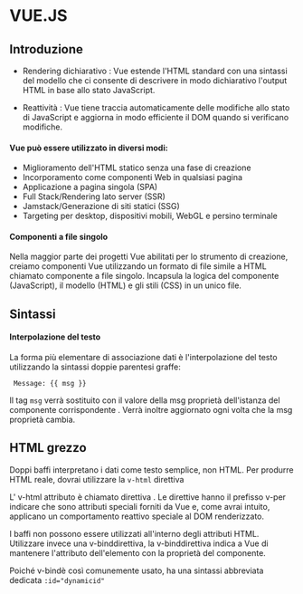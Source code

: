# VUE.JS

## Introduzione
- Rendering dichiarativo : Vue estende l'HTML standard con una sintassi del modello che ci consente di descrivere in modo dichiarativo l'output HTML in base allo stato JavaScript.

- Reattività : Vue tiene traccia automaticamente delle modifiche allo stato di JavaScript e aggiorna in modo efficiente il DOM quando si verificano modifiche.

#### Vue può essere utilizzato in diversi modi:
- Miglioramento dell'HTML statico senza una fase di creazione
- Incorporamento come componenti Web in qualsiasi pagina
- Applicazione a pagina singola (SPA)
- Full Stack/Rendering lato server (SSR)
- Jamstack/Generazione di siti statici (SSG)
- Targeting per desktop, dispositivi mobili, WebGL e persino terminale

#### Componenti a file singolo​
Nella maggior parte dei progetti Vue abilitati per lo strumento di creazione, creiamo componenti Vue utilizzando un formato di file simile a HTML chiamato componente a file singolo. Incapsula la logica del componente (JavaScript), il modello (HTML) e gli stili (CSS) in un unico file.

## Sintassi

#### Interpolazione del testo
La forma più elementare di associazione dati è l'interpolazione del testo utilizzando la sintassi doppie parentesi graffe:

<code> Message: {{ msg }} </code>

Il tag <code>msg</code> verrà sostituito con il valore della msg proprietà dell'istanza del componente corrispondente . Verrà inoltre aggiornato ogni volta che la msg proprietà cambia.

## HTML grezzo

Doppi baffi interpretano i dati come testo semplice, non HTML. Per produrre HTML reale, dovrai utilizzare la <code>v-html</code> direttiva

L' v-html attributo è chiamato direttiva . Le direttive hanno il prefisso v-per indicare che sono attributi speciali forniti da Vue e, come avrai intuito, applicano un comportamento reattivo speciale al DOM renderizzato.

I baffi non possono essere utilizzati all'interno degli attributi HTML. Utilizzare invece una v-binddirettiva, la v-binddirettiva indica a Vue di mantenere l'attributo dell'elemento con la proprietà del componente.

Poiché v-bindè così comunemente usato, ha una sintassi abbreviata dedicata <code>:id="dynamicid"</code>